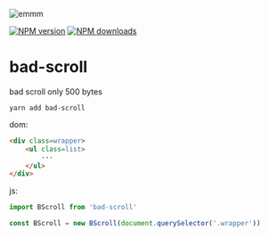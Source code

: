 ![emmm](https://ws1.sinaimg.cn/large/0065Zy9egy1fxv1iiptwfj308c023glx.jpg)

[![NPM version](https://img.shields.io/npm/v/eplayer.svg?style=flat-square)](https://npmjs.com/package/bad-scroll)
[![NPM downloads](https://img.shields.io/npm/dm/eplayer.svg?style=flat-square)](https://npmjs.com/package/bad-scroll)


# bad-scroll
bad scroll only 500 bytes

```shell
yarn add bad-scroll
```
dom:
```html
<div class=wrapper>
    <ul class=list>
        ···
    </ul>
</div>
```

js:
```javascript
import BScroll from 'bad-scroll'

const BScroll = new BScroll(document.querySelector('.wrapper'))
```


